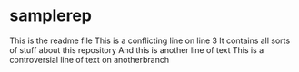 # samplerep
This is the readme file
This is a conflicting line on line 3
It contains all sorts of stuff about this repository
And this is another line of text
This is a controversial line of text on anotherbranch



